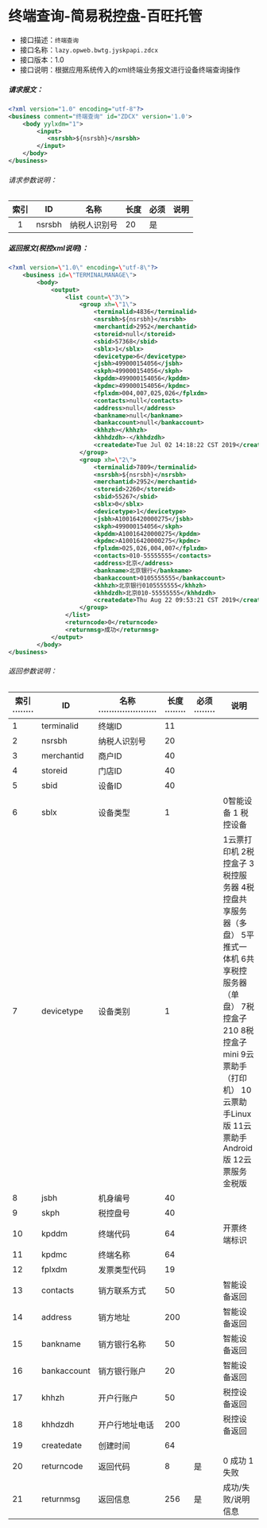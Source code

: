 # 终端查询-简易税控盘-百旺托管

- 接口描述：`终端查询`
- 接口名称：`lazy.opweb.bwtg.jyskpapi.zdcx`
- 接口版本：1.0
- 接口说明：根据应用系统传入的xml终端业务报文进行设备终端查询操作

##### 请求报文：

```xml
<?xml version="1.0" encoding="utf-8"?>
<business comment="终端查询" id="ZDCX" version='1.0'>
    <body yylxdm="1">
        <input>
           <nsrsbh>${nsrsbh}</nsrsbh>
        </input>
    </body>
</business>
```

###### 请求参数说明：

| 索引 |     ID     |       名称       | 长度  | 必须 | 说明                                                         |
| :--: | :--------: | :--------------: | ----- | ---- | ------------------------------------------------------------ |
|  1   |   nsrsbh   |      纳税人识别号      | 20   | 是   |  |

##### 返回报文(税控xml说明)：

```xml
<?xml version=\"1.0\" encoding=\"utf-8\"?>
	<business id=\"TERMINALMANAGE\">
        <body>
            <output>
                <list count=\"3\">
                    <group xh=\"1\">
                        <terminalid>4836</terminalid>
                        <nsrsbh>${nsrsbh}</nsrsbh>
                        <merchantid>2952</merchantid>
                        <storeid>null</storeid>
                        <sbid>57368</sbid>
                        <sblx>1</sblx>
                        <devicetype>6</devicetype>
                        <jsbh>499000154056</jsbh>
                        <skph>499000154056</skph>
                        <kpddm>499000154056</kpddm>
                        <kpdmc>499000154056</kpdmc>
                        <fplxdm>004,007,025,026</fplxdm>
                        <contacts>null</contacts>
                        <address>null</address>
                        <bankname>null</bankname>
                        <bankaccount>null</bankaccount>
                        <khhzh></khhzh>
                        <khhdzdh>-</khhdzdh>
                        <createdate>Tue Jul 02 14:18:22 CST 2019</createdate>
                    </group>
                    <group xh=\"2\">
                        <terminalid>7809</terminalid>
                        <nsrsbh>${nsrsbh}</nsrsbh>
                        <merchantid>2952</merchantid>
                        <storeid>2260</storeid>
                        <sbid>55267</sbid>
                        <sblx>0</sblx>
                        <devicetype>1</devicetype>
                        <jsbh>A10016420000275</jsbh>
                        <skph>499000154056</skph>
                        <kpddm>A10016420000275</kpddm>
                        <kpdmc>A10016420000275</kpdmc>
                        <fplxdm>025,026,004,007</fplxdm>
                        <contacts>010-55555555</contacts>
                        <address>北京</address>
                        <bankname>北京银行</bankname>
                        <bankaccount>0105555555</bankaccount>
                        <khhzh>北京银行0105555555</khhzh>
                        <khhdzdh>北京010-55555555</khhdzdh>
                        <createdate>Thu Aug 22 09:53:21 CST 2019</createdate>
                    </group>
                </list>
                <returncode>0</returncode>
                <returnmsg>成功</returnmsg>
            </output>
        </body>
</business>
```

###### 返回参数说明：

| 索引········ | ID          | 名称······················ | 长度········ | 必须········ | 说明                                                         |
| ------------ | ----------- | -------------------------- | ------------ | ------------ | ------------------------------------------------------------ |
| 1            | terminalid  | 终端ID                     | 11           |              |                                                              |
| 2            | nsrsbh      | 纳税人识别号               | 20           |              |                                                              |
| 3            | merchantid  | 商户ID                     | 40           |              |                                                              |
| 4            | storeid     | 门店ID                     | 40           |              |                                                              |
| 5            | sbid        | 设备ID                     | 40           |              |                                                              |
| 6            | sblx        | 设备类型                   | 1            |              | 0智能设备   1 税控设备                                       |
| 7            | devicetype  | 设备类别                   | 1            |              | 1云票打印机   2税控盒子   3税控服务器   4税控盘共享服务器（多盘）   5平推式一体机   6共享税控服务器（单盘）   7税控盒子210   8税控盒子mini   9云票助手（打印机）   10云票助手Linux版   11云票助手Android版   12云票服务金税版 |
| 8            | jsbh        | 机身编号                   | 40           |              |                                                              |
| 9            | skph        | 税控盘号                   | 40           |              |                                                              |
| 10           | kpddm       | 终端代码                   | 64           |              | 开票终端标识                                                 |
| 11           | kpdmc       | 终端名称                   | 64           |              |                                                              |
| 12           | fplxdm      | 发票类型代码               | 19           |              |                                                              |
| 13           | contacts    | 销方联系方式               | 50           |              | 智能设备返回                                                 |
| 14           | address     | 销方地址                   | 200          |              | 智能设备返回                                                 |
| 15           | bankname    | 销方银行名称               | 50           |              | 智能设备返回                                                 |
| 16           | bankaccount | 销方银行账户               | 20           |              | 智能设备返回                                                 |
| 17           | khhzh       | 开户行账户                 | 50           |              | 税控设备返回                                                 |
| 18           | khhdzdh     | 开户行地址电话             | 200          |              | 税控设备返回                                                 |
| 19           | createdate  | 创建时间                   | 64           |              |                                                              |
| 20           | returncode  | 返回代码                   | 8            | 是           | 0           成功   1           失败                          |
| 21           | returnmsg   | 返回信息                   | 256          | 是           | 成功/失败/说明信息                                           |

